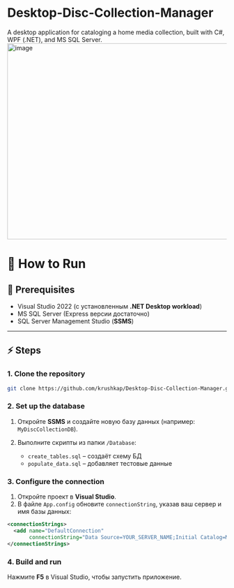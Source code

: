 # Desktop-Disc-Collection-Manager
A desktop application for cataloging a home media collection, built with C#, WPF (.NET), and MS SQL Server.
<img width="851" height="449" alt="image" src="https://github.com/user-attachments/assets/8892ee0a-cd8c-4473-b435-4bacf1bdf754" />

# 🚀 How to Run

## 📌 Prerequisites
- Visual Studio 2022 (с установленным **.NET Desktop workload**)
- MS SQL Server (Express версии достаточно)
- SQL Server Management Studio (**SSMS**)

---

## ⚡ Steps

### 1. Clone the repository
```bash
git clone https://github.com/krushkap/Desktop-Disc-Collection-Manager.git
````

### 2. Set up the database

1. Откройте **SSMS** и создайте новую базу данных (например: `MyDiscCollectionDB`).
2. Выполните скрипты из папки `/Database`:

   * `create_tables.sql` – создаёт схему БД
   * `populate_data.sql` – добавляет тестовые данные

### 3. Configure the connection

1. Откройте проект в **Visual Studio**.
2. В файле `App.config` обновите `connectionString`, указав ваш сервер и имя базы данных:

```xml
<connectionStrings>
  <add name="DefaultConnection" 
       connectionString="Data Source=YOUR_SERVER_NAME;Initial Catalog=MyDiscCollectionDB;Integrated Security=True" />
</connectionStrings>
```

### 4. Build and run

Нажмите **F5** в Visual Studio, чтобы запустить приложение.
